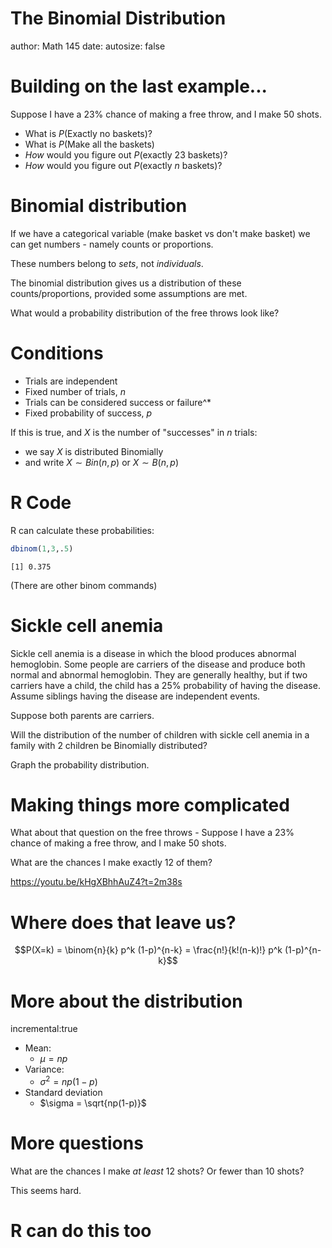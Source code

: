 The Binomial Distribution
========================================================
author: Math 145
date:
autosize: false

Building on the last example... 
===
Suppose I have a 23% chance of making a free throw, and I make 50 shots.

* What is $P(\text{Exactly no baskets})$?
* What is $P(\text{Make all the baskets})$
* *How* would you figure out $P(\text{exactly 23 baskets})$?
* *How* would you figure out $P(\text{exactly } n \text{ baskets})$?

Binomial distribution
===
If we have a categorical variable (make basket vs don't make basket) we can get numbers - namely counts or proportions.

These numbers belong to *sets*, not *individuals*.

The binomial distribution gives us a distribution of these counts/proportions, provided some assumptions are met.

What would a probability distribution of the free throws look like?

Conditions
===
* Trials are independent
* Fixed number of trials, $n$
* Trials can be considered success or failure^*
* Fixed probability of success, $p$


If this is true, and $X$ is the number of "successes" in $n$ trials:
* we say $X$ is distributed Binomially
* and write $X \sim Bin(n,p)$ or $X \sim B(n,p)$

R Code
===
R can calculate these probabilities:


```r
dbinom(1,3,.5)
```

```
[1] 0.375
```

(There are other binom commands)

Sickle cell anemia
===
Sickle cell anemia is a disease in which the blood produces abnormal hemoglobin. Some people are carriers of the disease and produce both normal and abnormal hemoglobin. They are generally healthy, but if two carriers have a child, the child has a 25% probability of having the disease. Assume siblings having the disease are independent events.

Suppose both parents are carriers.

Will the distribution of the number of children with sickle cell anemia in a family with 2 children be Binomially distributed?

Graph the probability distribution.

Making things more complicated
===
What about that question on the free throws - 
Suppose I have a 23% chance of making a free throw, and I make 50 shots.

What are the chances I make exactly 12 of them?

https://youtu.be/kHgXBhhAuZ4?t=2m38s

Where does that leave us?
===

$$P(X=k) = \binom{n}{k} p^k (1-p)^{n-k} = \frac{n!}{k!(n-k)!} p^k (1-p)^{n-k}$$

More about the distribution
===
incremental:true

* Mean:
  * $\mu = np$
* Variance:
  * $\sigma^2 = np(1-p)$
* Standard deviation
  * $\sigma = \sqrt{np(1-p)}$

More questions
===
What are the chances I make *at least* 12 shots? Or fewer than 10 shots?

This seems hard.

R can do this too
===
